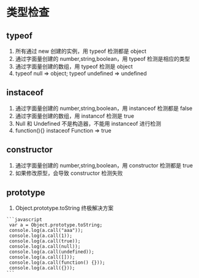 # 类型检查
## typeof
   1. 所有通过 new 创建的实例，用 typeof 检测都是 object
   2. 通过字面量创建的 number,string,boolean，用 typeof 检测是相应的类型
   3. 通过字面量创建的数组，用 typeof 检测是 object
   4. typeof null => object;  typeof undefined => undefined

## instaceof
   1. 通过字面量创建的 number,string,boolean，用 instanceof 检测都是 false
   2. 通过字面量创建的数组，用 instancof 检测是 true
   3. Null 和 Undefined 不是构造器，不能用 instanceof 进行检测
   4. function(){} instaceof Function  => true
## constructor
   1. 通过字面量创建的 number,string,boolean，用 constructor 检测都是 true
   2. 如果修改原型，会导致 constructor 检测失败
## prototype
   1. Object.prototype.toString 终极解决方案 
    
    ```javascript
     var a = Object.prototype.toString;
     console.log(a.call("aaa"));
     console.log(a.call(1));
     console.log(a.call(true));
     console.log(a.call(null));
     console.log(a.call(undefined));
     console.log(a.call([]));
     console.log(a.call(function() {}));
     console.log(a.call({}));
    ```